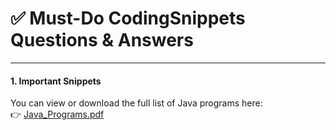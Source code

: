 # ✅ Must-Do CodingSnippets Questions & Answers

---

#### 1. Important Snippets
You can view or download the full list of Java programs here:  
👉 [Java_Programs.pdf](./Java_Programs.pdf)